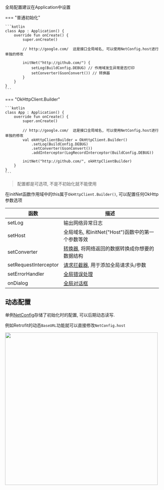 全局配置建议在Application中设置

=== "普通初始化"

    ```kotlin
    class App : Application() {
        override fun onCreate() {
            super.onCreate()

            // http://google.com/  这是接口全局域名, 可以使用NetConfig.host进行单独的修改

            initNet("http://github.com/") {
                setLog(BuildConfig.DEBUG) // 作用域发生异常是否打印
                setConverter(GsonConvert()) // 转换器
            }
        }
    }
    ```

=== "OkHttpClient.Builder"

    ```kotlin
    class App : Application() {
        override fun onCreate() {
            super.onCreate()

            // http://google.com/  这是接口全局域名, 可以使用NetConfig.host进行单独的修改
            val okHttpClientBuilder = OkHttpClient.Builder()
                .setLog(BuildConfig.DEBUG)
                .setConverter(GsonConvert())
                .addInterceptor(LogRecordInterceptor(BuildConfig.DEBUG))

            initNet("http://github.com/", okHttpClientBuilder)
        }
    }
    ```

> 配置都是可选项, 不是不初始化就不能使用

在initNet函数作用域中的this属于`OkHttpClient.Builder()`, 可以配置任何OkHttp参数选项

| 函数 | 描述 |
|-|-|
| setLog | 输出网络异常日志 |
| setHost | 全局域名, 和initNet("Host")函数中的第一个参数等效 |
| setConverter | [转换器](converter.md), 将网络返回的数据转换成你想要的数据结构 |
| setRequestInterceptor | [请求拦截器](interceptor.md), 用于添加全局请求头/参数 |
| setErrorHandler | [全局错误处理](error-handle.md) |
| onDialog | [全局对话框](auto-dialog.md) |

## 动态配置

单例[NetConfig](api/-net/com.drake.net/-net-config/index.html)存储了初始化时的配置, 可以后期动态读写.

例如Retrofit的动态`BaseURL`功能就可以直接修改`NetConfig.host`

<img src="https://i.imgur.com/ueqcNYw.png" width="500"/>

